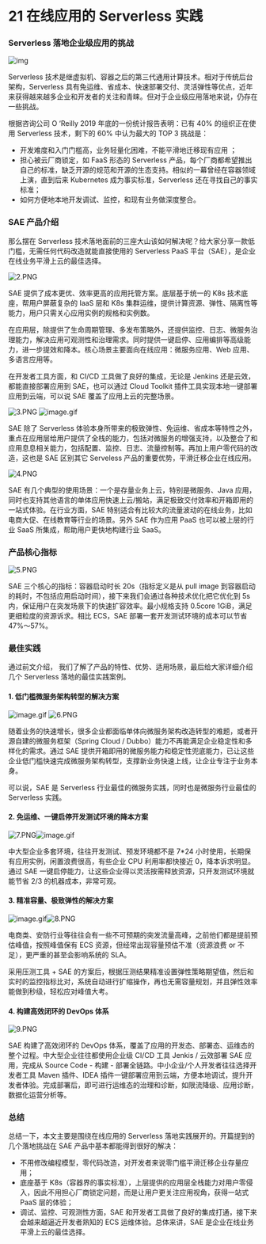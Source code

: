 21 在线应用的 Serverless 实践
======================

### Serverless 落地企业级应用的挑战

![img](assets/2020-08-31-1.PNG)

Serverless 技术是继虚拟机、容器之后的第三代通用计算技术。相对于传统后台架构，Serverless 具有免运维、省成本、快速部署交付、灵活弹性等优点，近年来获得越来越多企业和开发者的关注和青睐。但对于企业级应用落地来说，仍存在一些挑战。

根据咨询公司 O ‘Reilly 2019 年底的一份统计报告表明：已有 40% 的组织正在使用 Serverless 技术，剩下的 60% 中认为最大的 TOP 3 挑战是：

* 开发难度和入门门槛高，业务轻量化困难，不能平滑地迁移现有应用 ；
* 担心被云厂商锁定，如 FaaS 形态的 Serverless 产品，每个厂商都希望推出自己的标准，缺乏开源的规范和开源的生态支持。相似的一幕曾经在容器领域上演，直到后来 Kubernetes 成为事实标准，Serverless 还在寻找自己的事实标准；
* 如何方便地本地开发调试、监控，和现有业务做深度整合。

### SAE 产品介绍

那么摆在 Serverless 技术落地面前的三座大山该如何解决呢？给大家分享一款低门槛，无需任何代码改造就能直接使用的 Serverless PaaS 平台（SAE），是企业在线业务平滑上云的最佳选择。

![2.PNG](assets/2020-08-31-034527.png)

SAE 提供了成本更优、效率更高的应用托管方案。底层基于统一的 K8s 技术底座，帮用户屏蔽复杂的 IaaS 层和 K8s 集群运维，提供计算资源、弹性、隔离性等能力，用户只需关心应用实例的规格和实例数。

在应用层，除提供了生命周期管理、多发布策略外，还提供监控、日志、微服务治理能力，解决应用可观测性和治理需求。同时提供一键启停、应用编排等高级能力，进一步提效和降本。核心场景主要面向在线应用：微服务应用、Web 应用、多语言应用等。

在开发者工具方面，和 CI/CD 工具做了良好的集成，无论是 Jenkins 还是云效，都能直接部署应用到 SAE，也可以通过 Cloud Toolkit 插件工具实现本地一键部署应用到云端，可以说 SAE 覆盖了应用上云的完整场景。

![3.PNG](assets/2020-08-31-034529.png) ![image.gif](assets/2020-08-31-034531.png)

SAE 除了 Serverless 体验本身所带来的极致弹性、免运维、省成本等特性之外，重点在应用层给用户提供了全栈的能力，包括对微服务的增强支持，以及整合了和应用息息相关能力，包括配置、监控、日志、流量控制等。再加上用户零代码的改造，这也是 SAE 区别其它 Serveless 产品的重要优势，平滑迁移企业在线应用。

![4.PNG](assets/2020-08-31-034532.png)

SAE 有几个典型的使用场景：一个是存量业务上云，特别是微服务、Java 应用，同时也支持其他语言的单体应用快速上云/搬站，满足极致交付效率和开箱即用的一站式体验。在行业方面，SAE 特别适合有比较大的流量波动的在线业务，比如电商大促、在线教育等行业的场景。另外 SAE 作为应用 PaaS 也可以被上层的行业 SaaS 所集成，帮助用户更快地构建行业 SaaS。

### 产品核心指标

![5.PNG](assets/2020-08-31-034534.png)

SAE 三个核心的指标：容器启动时长 20s（指标定义是从 pull image 到容器启动的耗时，不包括应用启动时间），接下来我们会通过各种技术优化把它优化到 5s 内，保证用户在突发场景下的快速扩容效率。最小规格支持 0.5core 1GiB，满足更细粒度的资源诉求。相比 ECS，SAE 部署一套开发测试环境的成本可以节省 47%～57%。

### 最佳实践

通过前文介绍， 我们了解了产品的特性、优势、适用场景，最后给大家详细介绍几个 Serverless 落地的最佳实践案例。

#### 1\. 低门槛微服务架构转型的解决方案

![image.gif](assets/2020-08-31-034535.png) ![6.PNG](assets/2020-08-31-034536.png)

随着业务的快速增长，很多企业都面临单体向微服务架构改造转型的难题，或者开源自建的微服务框架（Spring Cloud / Dubbo）能力不再能满足企业稳定性和多样化的需求。通过 SAE 提供开箱即用的微服务能力和稳定性兜底能力，已让这些企业低门槛快速完成微服务架构转型，支撑新业务快速上线，让企业专注于业务本身。

可以说，SAE 是 Serverless 行业最佳的微服务实践，同时也是微服务行业最佳的 Serverless 实践。

#### 2\. 免运维、一键启停开发测试环境的降本方案

![7.PNG](assets/2020-08-31-034537.png)![image.gif](assets/2020-08-31-034539.png)

中大型企业多套环境，往往开发测试、预发环境都不是 7\*24 小时使用，长期保有应用实例，闲置浪费很高，有些企业 CPU 利用率都快接近 0，降本诉求明显。通过 SAE 一键启停能力，让这些企业得以灵活按需释放资源，只开发测试环境就能节省 2/3 的机器成本，非常可观。

#### 3\. 精准容量、极致弹性的解决方案

![image.gif](assets/2020-08-31-034540.png)![8.PNG](assets/2020-08-31-034541.png)

电商类、安防行业等往往会有一些不可预期的突发流量高峰，之前他们都是提前预估峰值，按照峰值保有 ECS 资源，但经常出现容量预估不准（资源浪费 or 不足），更严重的甚至会影响系统的 SLA。

采用压测工具 + SAE 的方案后，根据压测结果精准设置弹性策略期望值，然后和实时的监控指标比对，系统自动进行扩缩操作，再也无需容量规划，并且弹性效率能做到秒级，轻松应对峰值大考。

#### 4\. 构建高效闭环的 DevOps 体系

![9.PNG](assets/2020-08-31-034542.png)

SAE 构建了高效闭环的 DevOps 体系，覆盖了应用的开发态、部署态、运维态的整个过程。中大型企业往往都使用企业级 CI/CD 工具 Jenkis / 云效部署 SAE 应用，完成从 Source Code - 构建 - 部署全链路。中小企业/个人开发者往往选择开发者工具 Maven 插件、IDEA 插件一键部署应用到云端，方便本地调试，提升开发者体验。完成部署后，即可进行运维态的治理和诊断，如限流降级、应用诊断，数据化运营分析等。

### 总结

总结一下，本文主要是围绕在线应用的 Serverless 落地实践展开的。开篇提到的几个落地挑战在 SAE 产品中基本都能得到很好的解决：

* 不用修改编程模型，零代码改造，对开发者来说零门槛平滑迁移企业存量应用；
* 底座基于 K8s（容器界的事实标准），上层提供的应用层全栈能力对用户零侵入，因此不用担心厂商锁定问题，而是让用户更关注应用视角，获得一站式 PaaS 层的体验；
* 调试、监控、可观测性方面，SAE 和开发者工具做了良好的集成打通，接下来会越来越逼近开发者熟知的 ECS 运维体验。总体来讲，SAE 是企业在线业务平滑上云的最佳选择。
